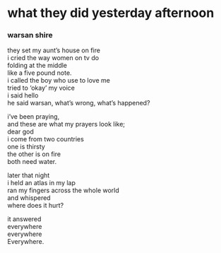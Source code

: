 # what they did yesterday afternoon  
  
### warsan shire  
  
they set my aunt’s house on fire  
i cried the way women on tv do  
folding at the middle  
like a five pound note.  
i called the boy who use to love me  
tried to ‘okay’ my voice  
i said hello  
he said warsan, what’s wrong, what’s happened?  
  
i’ve been praying,  
and these are what my prayers look like;  
dear god  
i come from two countries  
one is thirsty  
the other is on fire  
both need water.  
  
later that night  
i held an atlas in my lap  
ran my fingers across the whole world  
and whispered  
where does it hurt?  
  
it answered  
everywhere  
everywhere  
Everywhere.  
  
